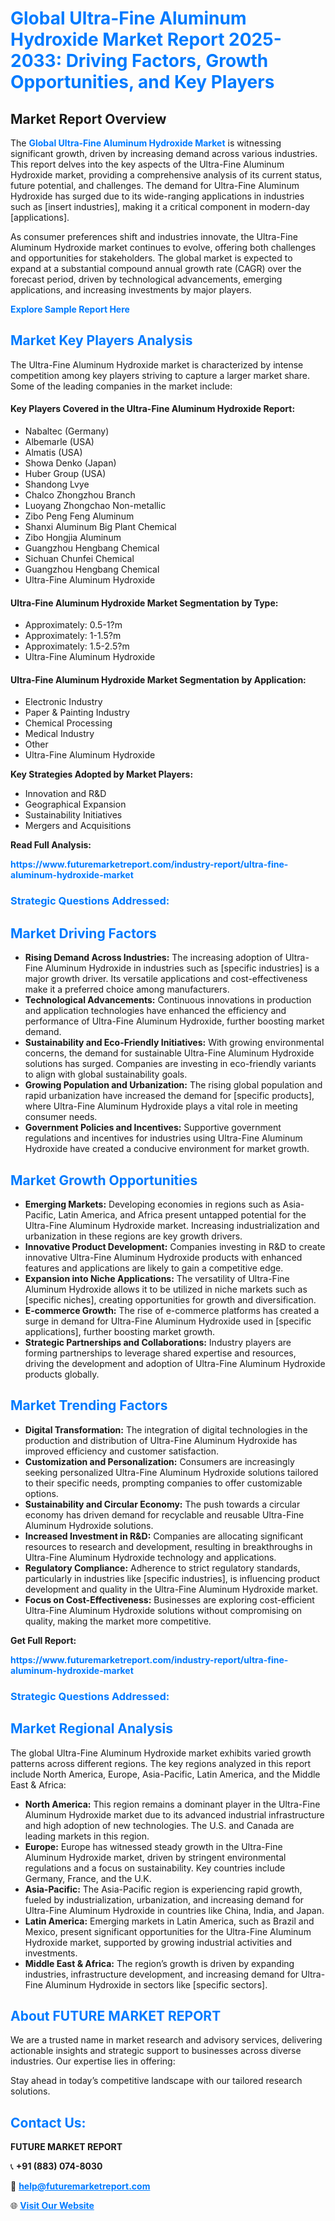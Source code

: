 <h1 style="color: #007BFF;">Global Ultra-Fine Aluminum Hydroxide Market Report 2025-2033: Driving Factors, Growth Opportunities, and Key Players</h1>

<section id="overview">
<h2>Market Report Overview</h2>
<p>The <a href="https://www.futuremarketreport.com/industry-report/ultra-fine-aluminum-hydroxide-market" style="color: #007BFF; text-decoration: none;"><strong>Global Ultra-Fine Aluminum Hydroxide Market</strong></a> is witnessing significant growth, driven by increasing demand across various industries. This report delves into the key aspects of the Ultra-Fine Aluminum Hydroxide market, providing a comprehensive analysis of its current status, future potential, and challenges. The demand for Ultra-Fine Aluminum Hydroxide has surged due to its wide-ranging applications in industries such as [insert industries], making it a critical component in modern-day [applications].</p>
<p>As consumer preferences shift and industries innovate, the Ultra-Fine Aluminum Hydroxide market continues to evolve, offering both challenges and opportunities for stakeholders. The global market is expected to expand at a substantial compound annual growth rate (CAGR) over the forecast period, driven by technological advancements, emerging applications, and increasing investments by major players.</p>
</section>

<section id="overview">
<p><a href="https://www.futuremarketreport.com/request-sample/reportId=107870" style="color: #007BFF; text-decoration: none;"><strong>Explore Sample Report Here</strong></a></p>
</section>

<section id="key-players">
<h2 style="color: #007BFF;">Market Key Players Analysis</h2>
<p>The Ultra-Fine Aluminum Hydroxide market is characterized by intense competition among key players striving to capture a larger market share. Some of the leading companies in the market include:</p>
<h4>Key Players Covered in the Ultra-Fine Aluminum Hydroxide Report:</h4>
<ul><li>Nabaltec (Germany)</li><li>Albemarle (USA)</li><li>Almatis (USA)</li><li>Showa Denko (Japan)</li><li>Huber Group (USA)</li><li>Shandong Lvye</li><li>Chalco Zhongzhou Branch</li><li>Luoyang Zhongchao Non-metallic</li><li>Zibo Peng Feng Aluminum</li><li>Shanxi Aluminum Big Plant Chemical</li><li>Zibo Hongjia Aluminum</li><li>Guangzhou Hengbang Chemical</li><li>Sichuan Chunfei Chemical</li><li>Guangzhou Hengbang Chemical</li><li>Ultra-Fine Aluminum Hydroxide</li></ul>
<h4>Ultra-Fine Aluminum Hydroxide Market Segmentation by Type:</h4>
<ul><li>Approximately: 0.5-1?m</li><li>Approximately: 1-1.5?m</li><li>Approximately: 1.5-2.5?m</li><li>Ultra-Fine Aluminum Hydroxide</li></ul>

<h4>Ultra-Fine Aluminum Hydroxide Market Segmentation by Application:</h4>
<ul><li>Electronic Industry</li><li>Paper &amp; Painting Industry</li><li>Chemical Processing</li><li>Medical Industry</li><li>Other</li><li>Ultra-Fine Aluminum Hydroxide</li></ul>
<p><strong>Key Strategies Adopted by Market Players:</strong></p>
<ul>
<li>Innovation and R&D</li>
<li>Geographical Expansion</li>
<li>Sustainability Initiatives</li>
<li>Mergers and Acquisitions</li>
</ul>
</section>

<section>
<p><strong>Read Full Analysis: </strong></p><a href="https://www.futuremarketreport.com/industry-report/ultra-fine-aluminum-hydroxide-market" style="color: #007BFF; text-decoration: none;"><strong>https://www.futuremarketreport.com/industry-report/ultra-fine-aluminum-hydroxide-market</strong></a>
<h3 style="color: #007BFF;">Strategic Questions Addressed:</h3>
</section>

<section id="driving-factors">
<h2 style="color: #007BFF;">Market Driving Factors</h2>
<ul>
<li><strong>Rising Demand Across Industries:</strong> The increasing adoption of Ultra-Fine Aluminum Hydroxide in industries such as [specific industries] is a major growth driver. Its versatile applications and cost-effectiveness make it a preferred choice among manufacturers.</li>
<li><strong>Technological Advancements:</strong> Continuous innovations in production and application technologies have enhanced the efficiency and performance of Ultra-Fine Aluminum Hydroxide, further boosting market demand.</li>
<li><strong>Sustainability and Eco-Friendly Initiatives:</strong> With growing environmental concerns, the demand for sustainable Ultra-Fine Aluminum Hydroxide solutions has surged. Companies are investing in eco-friendly variants to align with global sustainability goals.</li>
<li><strong>Growing Population and Urbanization:</strong> The rising global population and rapid urbanization have increased the demand for [specific products], where Ultra-Fine Aluminum Hydroxide plays a vital role in meeting consumer needs.</li>
<li><strong>Government Policies and Incentives:</strong> Supportive government regulations and incentives for industries using Ultra-Fine Aluminum Hydroxide have created a conducive environment for market growth.</li>
</ul>
</section>

<section id="growth-opportunities">
<h2 style="color: #007BFF;">Market Growth Opportunities</h2>
<ul>
<li><strong>Emerging Markets:</strong> Developing economies in regions such as Asia-Pacific, Latin America, and Africa present untapped potential for the Ultra-Fine Aluminum Hydroxide market. Increasing industrialization and urbanization in these regions are key growth drivers.</li>
<li><strong>Innovative Product Development:</strong> Companies investing in R&D to create innovative Ultra-Fine Aluminum Hydroxide products with enhanced features and applications are likely to gain a competitive edge.</li>
<li><strong>Expansion into Niche Applications:</strong> The versatility of Ultra-Fine Aluminum Hydroxide allows it to be utilized in niche markets such as [specific niches], creating opportunities for growth and diversification.</li>
<li><strong>E-commerce Growth:</strong> The rise of e-commerce platforms has created a surge in demand for Ultra-Fine Aluminum Hydroxide used in [specific applications], further boosting market growth.</li>
<li><strong>Strategic Partnerships and Collaborations:</strong> Industry players are forming partnerships to leverage shared expertise and resources, driving the development and adoption of Ultra-Fine Aluminum Hydroxide products globally.</li>
</ul>
</section>

<section id="trending-factors">
<h2 style="color: #007BFF;">Market Trending Factors</h2>
<ul>
<li><strong>Digital Transformation:</strong> The integration of digital technologies in the production and distribution of Ultra-Fine Aluminum Hydroxide has improved efficiency and customer satisfaction.</li>
<li><strong>Customization and Personalization:</strong> Consumers are increasingly seeking personalized Ultra-Fine Aluminum Hydroxide solutions tailored to their specific needs, prompting companies to offer customizable options.</li>
<li><strong>Sustainability and Circular Economy:</strong> The push towards a circular economy has driven demand for recyclable and reusable Ultra-Fine Aluminum Hydroxide solutions.</li>
<li><strong>Increased Investment in R&D:</strong> Companies are allocating significant resources to research and development, resulting in breakthroughs in Ultra-Fine Aluminum Hydroxide technology and applications.</li>
<li><strong>Regulatory Compliance:</strong> Adherence to strict regulatory standards, particularly in industries like [specific industries], is influencing product development and quality in the Ultra-Fine Aluminum Hydroxide market.</li>
<li><strong>Focus on Cost-Effectiveness:</strong> Businesses are exploring cost-efficient Ultra-Fine Aluminum Hydroxide solutions without compromising on quality, making the market more competitive.</li>
</ul>
</section>

<section>
<p><strong>Get Full Report: </strong></p><a href="https://www.futuremarketreport.com/industry-report/ultra-fine-aluminum-hydroxide-market" style="color: #007BFF; text-decoration: none;"><strong>https://www.futuremarketreport.com/industry-report/ultra-fine-aluminum-hydroxide-market</strong></a>
<h3 style="color: #007BFF;">Strategic Questions Addressed:</h3>
</section>


<section id="regional-analysis">
<h2 style="color: #007BFF;">Market Regional Analysis</h2>
<p>The global Ultra-Fine Aluminum Hydroxide market exhibits varied growth patterns across different regions. The key regions analyzed in this report include North America, Europe, Asia-Pacific, Latin America, and the Middle East & Africa:</p>
<ul>
<li><strong>North America:</strong> This region remains a dominant player in the Ultra-Fine Aluminum Hydroxide market due to its advanced industrial infrastructure and high adoption of new technologies. The U.S. and Canada are leading markets in this region.</li>
<li><strong>Europe:</strong> Europe has witnessed steady growth in the Ultra-Fine Aluminum Hydroxide market, driven by stringent environmental regulations and a focus on sustainability. Key countries include Germany, France, and the U.K.</li>
<li><strong>Asia-Pacific:</strong> The Asia-Pacific region is experiencing rapid growth, fueled by industrialization, urbanization, and increasing demand for Ultra-Fine Aluminum Hydroxide in countries like China, India, and Japan.</li>
<li><strong>Latin America:</strong> Emerging markets in Latin America, such as Brazil and Mexico, present significant opportunities for the Ultra-Fine Aluminum Hydroxide market, supported by growing industrial activities and investments.</li>
<li><strong>Middle East & Africa:</strong> The region’s growth is driven by expanding industries, infrastructure development, and increasing demand for Ultra-Fine Aluminum Hydroxide in sectors like [specific sectors].</li>
</ul>
</section>

<footer>
<h2 style="color: #007BFF;">About FUTURE MARKET REPORT</h2>
<p>We are a trusted name in market research and advisory services, delivering actionable insights and strategic support to businesses across diverse industries. Our expertise lies in offering:</p>

<p>Stay ahead in today’s competitive landscape with our tailored research solutions.</p>

<h2 style="color: #007BFF;">Contact Us:</h2>
<p><strong>FUTURE MARKET REPORT</strong></p>
<p>📞 <strong>+91 (883) 074-8030</strong></p>
<p>📧 <strong><a href="mailto:help@futuremarketreport.com" style="color: #007BFF;">help@futuremarketreport.com</a></strong></p>
<p>🌐 <strong><a href="https://www.futuremarketreport.com/" style="color: #007BFF;">Visit Our Website</a></strong></p>
</footer>
